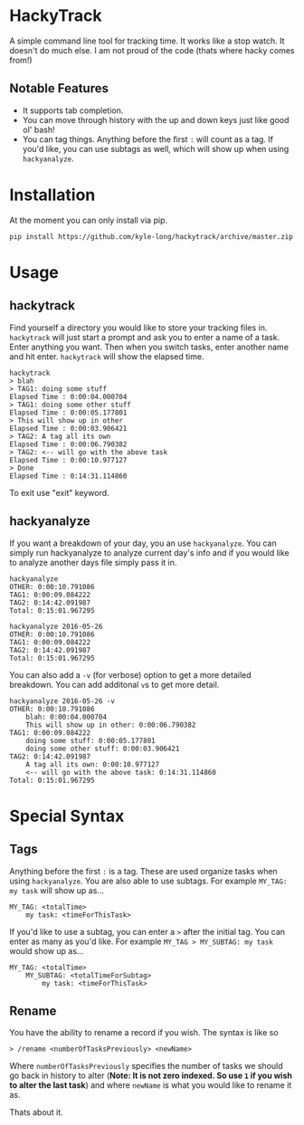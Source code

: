 HackyTrack
==========

A simple command line tool for tracking time.  It works like a stop watch.  It doesn't do much else.  I am not proud of the code (thats where hacky comes from!)

Notable Features
----------------

- It supports tab completion.
- You can move through history with the up and down keys just like good ol' bash!
- You can tag things. Anything before the first `:` will count as a tag. If you'd like, you can use subtags as well, which will show up when using `hackyanalyze`.

Installation
============

At the moment you can only install via pip.

```
pip install https://github.com/kyle-long/hackytrack/archive/master.zip
```

Usage
=====

hackytrack
----------

Find yourself a directory you would like to store your tracking files in.  `hackytrack` will just start a prompt and ask you to enter a name of a task.  Enter anything you want.  Then when you switch tasks, enter another name and hit enter.  `hackytrack` will show the elapsed time.

```
hackytrack
> blah
> TAG1: doing some stuff
Elapsed Time : 0:00:04.000704
> TAG1: doing some other stuff
Elapsed Time : 0:00:05.177801
> This will show up in other
Elapsed Time : 0:00:03.906421
> TAG2: A tag all its own
Elapsed Time : 0:00:06.790382
> TAG2: <-- will go with the above task
Elapsed Time : 0:00:10.977127
> Done
Elapsed Time : 0:14:31.114860
```

To exit use "exit" keyword.

hackyanalyze
------------

If you want a breakdown of your day, you an use `hackyanalyze`.  You can simply run hackyanalyze to analyze current day's info and if you would like to analyze another days file simply pass it in.

```
hackyanalyze
OTHER: 0:00:10.791086
TAG1: 0:00:09.084222
TAG2: 0:14:42.091987
Total: 0:15:01.967295

hackyanalyze 2016-05-26
OTHER: 0:00:10.791086
TAG1: 0:00:09.084222
TAG2: 0:14:42.091987
Total: 0:15:01.967295
```

You can also add a `-v` (for verbose) option to get a more detailed breakdown.  You can add additonal `v`s to get more detail.

```
hackyanalyze 2016-05-26 -v
OTHER: 0:00:10.791086
    blah: 0:00:04.000704
    This will show up in other: 0:00:06.790382
TAG1: 0:00:09.084222
    doing some stuff: 0:00:05.177801
    doing some other stuff: 0:00:03.906421
TAG2: 0:14:42.091987
    A tag all its own: 0:00:10.977127
    <-- will go with the above task: 0:14:31.114860
Total: 0:15:01.967295
```

Special Syntax
==============

Tags
----

Anything before the first `:` is a tag. These are used organize tasks when using `hackyanalyze`. You are also able to use subtags. For example `MY_TAG: my task` will show up as...

    MY_TAG: <totalTime>
        my task: <timeForThisTask>

If you'd like to use a subtag, you can enter a `>` after the initial tag. You can enter as many as you'd like. For example `MY_TAG > MY_SUBTAG: my task` would show up as...

    MY_TAG: <totalTime>
        MY_SUBTAG: <totalTimeForSubtag>
            my task: <timeForThisTask>

Rename
------
You have the ability to rename a record if you wish. The syntax is like so

```
> /rename <numberOfTasksPreviously> <newName>
```

Where `numberOfTasksPreviously` specifies the number of tasks we should go back in history to alter (**Note: It is not zero indexed. So use `1` if you wish to alter the last task**) and where `newName` is what you would like to rename it as.

Thats about it.
